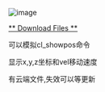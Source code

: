 ![image](http://222.187.238.84:4232/picture/2.png)

[** Download Files **](http://222.187.238.84:4232/files/)

可以模拟cl_showpos命令

显示x,y,z坐标和vel移动速度

有云端文件,失效可以等更新
